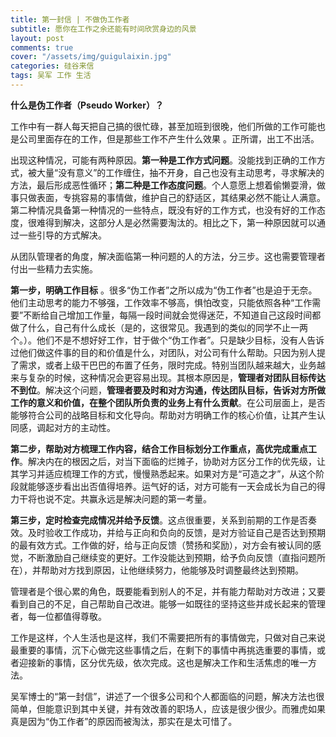 ```yaml
---
title: 第一封信 | 不做伪工作者
subtitle: 愿你在工作之余还能有时间欣赏身边的风景
layout: post
comments: true
cover: "/assets/img/guigulaixin.jpg"
categories: 硅谷来信
tags: 吴军 工作 生活
---
```


**什么是伪工作者（Pseudo Worker）？**

工作中有一群人每天把自己搞的很忙碌，甚至加班到很晚，他们所做的工作可能也是公司里面存在的工作，但是那些工作不产生什么效果 。正所谓，出工不出活。

出现这种情况，可能有两种原因。**第一种是工作方式问题**。没能找到正确的工作方式，被大量“没有意义”的工作缠住，抽不开身，自己也没有主动思考，寻求解决的方法，最后形成恶性循环；**第二种是工作态度问题**。个人意愿上想着偷懒耍滑，做事只做表面，专挑容易的事情做，维护自己的舒适区，其结果必然不能让人满意。第二种情况具备第一种情况的一些特点，既没有好的工作方式，也没有好的工作态度，很难得到解决，这部分人是必然需要淘汰的。相比之下，第一种原因就可以通过一些引导的方式解决。

从团队管理者的角度，解决面临第一种问题的人的方法，分三步。这也需要管理者付出一些精力去实施。

**第一步，明确工作目标** 。很多“伪工作者”之所以成为“伪工作者”也是迫于无奈。他们主动思考的能力不够强，工作效率不够高，惧怕改变，只能依照各种“工作需要”不断给自己增加工作量，每隔一段时间就会觉得迷茫，不知道自己这段时间都做了什么，自己有什么成长（是的，这很常见。我遇到的类似的同学不止一两个。）。他们不是不想好好工作，甘于做个“伪工作者”。只是缺少目标，没有人告诉过他们做这件事的目的和价值是什么，对团队，对公司有什么帮助。只因为别人提了需求，或者上级干巴巴的布置了任务，限时完成。特别当团队越来越大，业务越来与复杂的时候，这种情况会更容易出现。其根本原因是，**管理者对团队目标传达不到位**。解决这个问题，**管理者要及时和对方沟通，传达团队目标，告诉对方所做工作的意义和价值，在整个团队所负责的业务上有什么贡献**。在公司层面上，是否能够符合公司的战略目标和文化导向。帮助对方明确工作的核心价值，让其产生认同感，调起对方的主动性。

**第二步，帮助对方梳理工作内容，结合工作目标划分工作重点，高优完成重点工作**。解决内在的根因之后，对当下面临的烂摊子，协助对方区分工作的优先级，让其学习并适应梳理工作的方式，慢慢熟悉起来。如果对方是“可造之才”，从这个阶段就能够逐步看出出否值得培养。运气好的话，对方可能有一天会成长为自己的得力干将也说不定。共赢永远是解决问题的第一考量。

**第三步，定时检查完成情况并给予反馈**。这点很重要，关系到前期的工作是否奏效。及时验收工作成功，并给与正向和负向的反馈，是对方验证自己是否达到预期的最有效方式。工作做的好，给与正向反馈（赞扬和奖励），对方会有被认同的感觉，不断激励自己继续变的更好。工作没能达到预期，给予负向反馈（直指问题所在），并帮助对方找到原因，让他继续努力，他能够及时调整最终达到预期。


管理者是个很心累的角色，既要能看到别人的不足，并有能力帮助对方改进；又要看到自己的不足，自己帮助自己改进。能够一如既往的坚持这些并成长起来的管理者，每一位都值得尊敬。


工作是这样，个人生活也是这样，我们不需要把所有的事情做完，只做对自己来说最重要的事情，沉下心做完这些事情之后，在剩下的事情中再挑选重要的事情，或者迎接新的事情，区分优先级，依次完成。这也是解决工作和生活焦虑的唯一方法。

吴军博士的“第一封信”，讲述了一个很多公司和个人都面临的问题，解决方法也很简单，但能意识到其中关键，并有效改善的职场人，应该是很少很少。而雅虎如果真是因为“伪工作者”的原因而被淘汰，那实在是太可惜了。